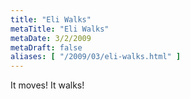 ```yaml
---
title: "Eli Walks"
metaTitle: "Eli Walks"
metaDate: 3/2/2009
metaDraft: false
aliases: [ "/2009/03/eli-walks.html" ]
---
```


It moves! It walks!